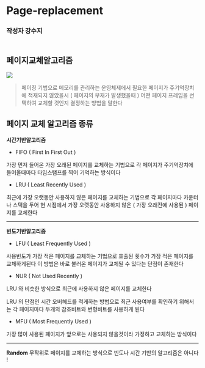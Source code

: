 # Page-replacement
### **작성자 강수지** <br><br>

## 페이지교체알고리즘

<img src="https://img1.daumcdn.net/thumb/R1280x0/?scode=mtistory2&fname=https%3A%2F%2Fblog.kakaocdn.net%2Fdn%2FpWjtY%2FbtrFFsCzNQ6%2FrzxohoKg80uoAeQqAciZgK%2Fimg.png">


> 페이징 기법으로 메모리를 관리하는 운영체제에서 필요한 페이지가 주기억장치에 적재되지 않았을시 ( 페이지의 부재가 발생했을때 ) 어떤 페이지 프레임을 선택하여 교체할 것인지 결정하는 방법을 말한다

## 페이지 교체 알고리즘 종류

**시간기반알고리즘**

- FIFO ( First In First Out )

가장 먼저 들어온 가장 오래된 페이지를 교체하는 기법으로 각 페이지가 주기억장치에 들어올때마다 타임스탬프를 찍어 기억하는 방식이다

- LRU ( Least Recently Used )

최근에 가장 오랫동안 사용하지 않은 페이지를 교체하는 기법으로 각 페이지마다 카운터나 스택을 두어 현 시점에서 가장 오랫동안 사용하지 않은 ( 가장 오래전에 사용된 ) 페이지를 교체한다

---

**빈도기반알고리즘**
- LFU ( Least Frequently Used )

사용빈도가 가장 적은 페이지를 교체하는 기법으로 호출된 횟수가 가장 적은 페이지를 교체하게된다 이 방법은 바로 불러온 페이지가 교체될 수 있다는 단점이 존재한다

- NUR ( Not Used Recently ) 

LRU 와 비슷한 방식으로 최근에 사용하지 않은 페이지를 교체한다

LRU 의 단점인 시간 오버헤드를 적게하는 방법으로 최근 사용여부를 확인하기 위해서는 각 페이지마다 두개의 참조비트와 변형비트를 사용하게 된다

- MFU ( Most Frequently Used )

가장 많이 사용된 페이지가 앞으로는 사용되지 않을것이라 가정하고 교체하는 방식이다

---

**Random**
무작위로 페이지를 교체하는 방식으로 빈도나 시간 기반의 알고리즘은 아니다 !
